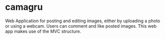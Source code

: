 # camagru
Web Application for posting and editing images, either by uploading a photo or using a webcam. Users can comment and like posted images. This web app makes use of the MVC structure.
